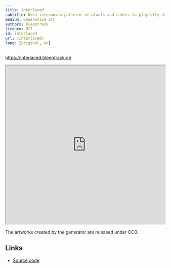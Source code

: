 ```yaml
---
title: interlaced
subtitle: Uses interwoven patterns of plants and cables to playfully demonstrate that technology and nature can coexist in harmony.
medium: Generative art
authors: bleeptrack
license: MIT
id: interlaced
url: /interlaced/
lang: [original, en]
---
```


<https://interlaced.bleeptrack.de>

<iframe src="https://interlaced.bleeptrack.de" width="100%" height="500" ></iframe>

The artworks created by the generator are released under CC0.

## Links

- [Source code](https://github.com/bleeptrack/interlaced)
